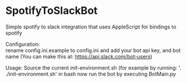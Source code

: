 # SpotifyToSlackBot
Simple spotify to slack integration that uses AppleScript for bindings to spotify

Configuration:  
rename config.ini.example to config.ini and add your bot api key, and bot name
(You can make this at: https://api.slack.com/bot-users)

Usage: 
Source the current init-environment.sh (for example by running: '. ./init-environment.sh' in bash
now run the bot by executing BotMain.py


